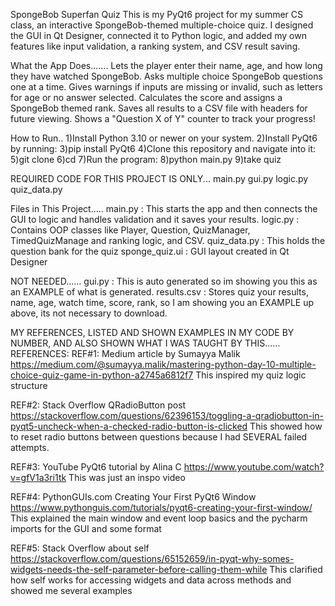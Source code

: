 SpongeBob Superfan Quiz
This is my PyQt6 project for my summer CS class, an interactive SpongeBob-themed multiple-choice quiz. I designed the GUI in Qt Designer, connected it to Python logic, and added my own 
features like input validation, a ranking system, and CSV result saving.

What the App Does.......
Lets the player enter their name, age, and how long they have watched SpongeBob.
Asks multiple choice SpongeBob questions one at a time.
Gives warnings if inputs are missing or invalid, such as letters for age or no answer selected.
Calculates the score and assigns a SpongeBob themed rank.
Saves all results to a CSV file with headers for future viewing.
Shows a "Question X of Y" counter to track your progress!

How to Run..
1)Install Python 3.10 or newer on your system.
2)Install PyQt6 by running:
3)pip install PyQt6
4)Clone this repository and navigate into it:
5)git clone <your-repo-link>
6)cd <repo-name>
7)Run the program:
8)python main.py
9)take quiz 

REQUIRED CODE FOR THIS PROJECT IS ONLY...
main.py 
gui.py 
logic.py 
quiz_data.py 

Files in This Project.....
main.py : This starts the app and then connects the GUI to logic and handles validation and it saves your results.
logic.py : Contains OOP classes like Player, Question, QuizManager, TimedQuizManage and ranking logic, and CSV.
quiz_data.py : This holds the question bank for the quiz
sponge_quiz.ui : GUI layout created in Qt Designer

NOT NEEDED......
gui.py : This is auto generated so im showing you this as an EXAMPLE of what is generated. 
results.csv : Stores quiz your results, name, age, watch time, score, rank, so I am showing you an EXAMPLE up above, its not necessary to download.

MY REFERENCES, LISTED AND SHOWN EXAMPLES IN MY CODE BY NUMBER, AND ALSO SHOWN WHAT I WAS TAUGHT BY THIS...... 
REFERENCES:
REF#1: Medium article by Sumayya Malik
https://medium.com/@sumayya.malik/mastering-python-day-10-multiple-choice-quiz-game-in-python-a2745a6812f7
This inspired my quiz logic structure

REF#2: Stack Overflow QRadioButton post
https://stackoverflow.com/questions/62396153/toggling-a-qradiobutton-in-pyqt5-uncheck-when-a-checked-radio-button-is-clicked
This showed how to reset radio buttons between questions because I had SEVERAL failed attempts. 

REF#3: YouTube PyQt6 tutorial by Alina C
https://www.youtube.com/watch?v=gfV1a3ri1tk
This was just an inspo video 

REF#4: PythonGUIs.com Creating Your First PyQt6 Window
https://www.pythonguis.com/tutorials/pyqt6-creating-your-first-window/
This explained the main window and event loop basics and the pycharm imports for the GUI and some format 

REF#5: Stack Overflow about self
https://stackoverflow.com/questions/65152659/in-pyqt-why-somes-widgets-needs-the-self-parameter-before-calling-them-while
This clarified how self works for accessing widgets and data across methods and showed me several examples
